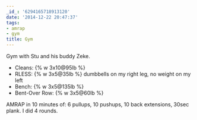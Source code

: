 ```yaml
---
_id_: '6294165718913120'
date: '2014-12-22 20:47:37'
tags:
- amrap
- gym
title: Gym
---
```


Gym with Stu and his buddy Zeke.

- Cleans: {% w 3x10@95lb %}
- RLESS: {% w 3x5@35lb %} dumbbells on my right leg, no weight on my left
- Bench: {% w 3x5@135lb %}
- Bent-Over Row: {% w 3x5@60lb %}

AMRAP in 10 minutes of: 6 pullups, 10 pushups, 10 back extensions, 30sec plank. I did 4 rounds.

